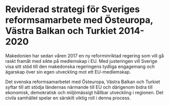 # Reviderad strategi för Sveriges reformsamarbete med Östeuropa, Västra Balkan och Turkiet 2014-2020

Makedonien har sedan våren 2017 en ny reforminriktad regering som vill gå raskt framåt med sikte på medlemskap i EU. Med justeringen vill Sverige visa sitt stöd till den makedonska regeringens tydliga engagemang och ägarskap över sin egen utveckling mot ett EU\-medlemskap.

Det svenska reformsamarbetet med Östeuropa, Västra Balkan och Turkiet syftar till att stödja ländernas närmande till EU och därigenom bidra till ekonomisk, demokratisk och miljömässigt hållbar utveckling i regionen. Det civila samhället spelar en särskilt viktig roll i denna process.
